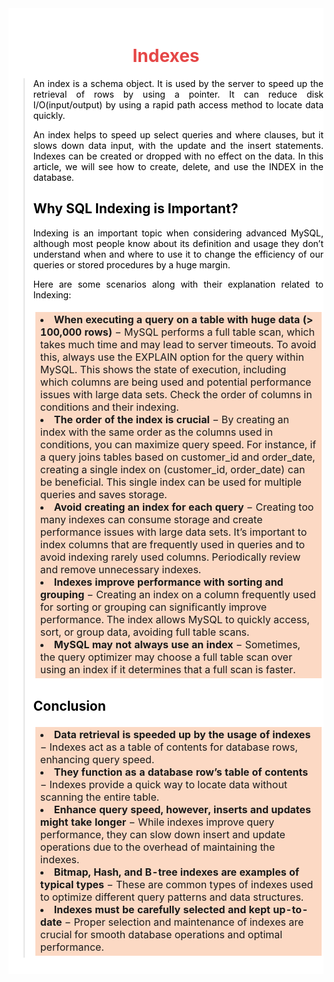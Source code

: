 <div style='text-indent: 0 cm; background-color: white; color: black; padding-top: 20px; padding-bottom: 10px;'>

# <span style='display: flex; justify-content: center; color: #E54646'><b>Indexes</b></span>

<div align='justify'>
<blockquote style='background-color: white; color: black'>

<p>An index is a schema object. It is used by the server to speed up the retrieval of rows by using a pointer. It can reduce disk I/O(input/output) by using a rapid path access method to locate data quickly.</p>

<p>An index helps to speed up select queries and where clauses, but it slows down data input, with the update and the insert statements. Indexes can be created or dropped with no effect on the data. In this article, we will see how to create, delete, and use the INDEX in the database.</p>

## <span><b>Why SQL Indexing is Important?</b></span>

<p>Indexing is an important topic when considering advanced MySQL, although most people know about its definition and usage they don’t understand when and where to use it to change the efficiency of our queries or stored procedures by a huge margin.</p>

<p>Here are some scenarios along with their explanation related to Indexing:</p>

<table style='background-color: #FCD9C4'>
  <tr>
    <td style='border: solid white'>
      <li><strong>When executing a query on a table with huge data (> 100,000 rows)</strong> − MySQL performs a full table scan, which takes much time and may lead to server timeouts. To avoid this, always use the EXPLAIN option for the query within MySQL. This shows the state of execution, including which columns are being used and potential performance issues with large data sets. Check the order of columns in conditions and their indexing.</li>
      <li><strong>The order of the index is crucial</strong> − By creating an index with the same order as the columns used in conditions, you can maximize query speed. For instance, if a query joins tables based on customer_id and order_date, creating a single index on (customer_id, order_date) can be beneficial. This single index can be used for multiple queries and saves storage.</li>
      <li><strong>Avoid creating an index for each query</strong> − Creating too many indexes can consume storage and create performance issues with large data sets. It’s important to index columns that are frequently used in queries and to avoid indexing rarely used columns. Periodically review and remove unnecessary indexes.</li>
      <li><strong>Indexes improve performance with sorting and grouping</strong> − Creating an index on a column frequently used for sorting or grouping can significantly improve performance. The index allows MySQL to quickly access, sort, or group data, avoiding full table scans.</li>
      <li><strong>MySQL may not always use an index</strong> − Sometimes, the query optimizer may choose a full table scan over using an index if it determines that a full scan is faster.</li>
    </td>
  </tr>
</table>

## <span><b>Conclusion</b></span>

<table style='background-color: #FCD9C4'>
  <tr>
    <td style='border: solid white'>
      <li><strong>Data retrieval is speeded up by the usage of indexes</strong> − Indexes act as a table of contents for database rows, enhancing query speed.</li>
      <li><strong>They function as a database row’s table of contents</strong> − Indexes provide a quick way to locate data without scanning the entire table.</li>
      <li><strong>Enhance query speed, however, inserts and updates might take longer</strong> − While indexes improve query performance, they can slow down insert and update operations due to the overhead of maintaining the indexes.</li>
      <li><strong>Bitmap, Hash, and B-tree indexes are examples of typical types</strong> − These are common types of indexes used to optimize different query patterns and data structures.</li>
      <li><strong>Indexes must be carefully selected and kept up-to-date</strong> − Proper selection and maintenance of indexes are crucial for smooth database operations and optimal performance.</li>
    </td>
  </tr>
</table>
